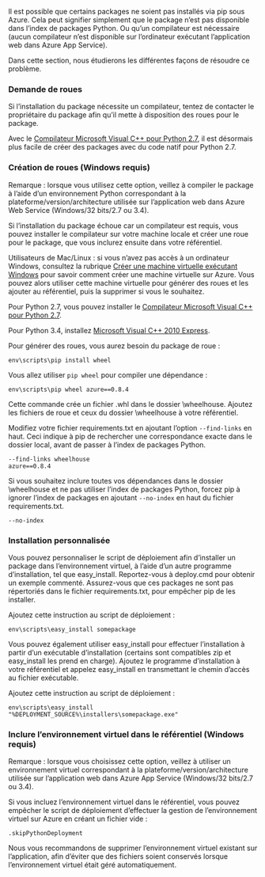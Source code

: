 Il est possible que certains packages ne soient pas installés via pip sous Azure. Cela peut signifier simplement que le package n’est pas disponible dans l’index de packages Python. Ou qu’un compilateur est nécessaire (aucun compilateur n’est disponible sur l’ordinateur exécutant l’application web dans Azure App Service).

Dans cette section, nous étudierons les différentes façons de résoudre ce problème.

### Demande de roues

Si l’installation du package nécessite un compilateur, tentez de contacter le propriétaire du package afin qu’il mette à disposition des roues pour le package.

Avec le [Compilateur Microsoft Visual C++ pour Python 2.7][], il est désormais plus facile de créer des packages avec du code natif pour Python 2.7.

### Création de roues (Windows requis)

Remarque : lorsque vous utilisez cette option, veillez à compiler le package à l’aide d’un environnement Python correspondant à la plateforme/version/architecture utilisée sur l’application web dans Azure Web Service (Windows/32 bits/2.7 ou 3.4).

Si l’installation du package échoue car un compilateur est requis, vous pouvez installer le compilateur sur votre machine locale et créer une roue pour le package, que vous inclurez ensuite dans votre référentiel.

Utilisateurs de Mac/Linux : si vous n’avez pas accès à un ordinateur Windows, consultez la rubrique [Créer une machine virtuelle exécutant Windows][] pour savoir comment créer une machine virtuelle sur Azure. Vous pouvez alors utiliser cette machine virtuelle pour générer des roues et les ajouter au référentiel, puis la supprimer si vous le souhaitez.

Pour Python 2.7, vous pouvez installer le [Compilateur Microsoft Visual C++ pour Python 2.7][].

Pour Python 3.4, installez [Microsoft Visual C++ 2010 Express][].

Pour générer des roues, vous aurez besoin du package de roue :

    env\scripts\pip install wheel

Vous allez utiliser `pip wheel` pour compiler une dépendance :

    env\scripts\pip wheel azure==0.8.4

Cette commande crée un fichier .whl dans le dossier \\wheelhouse. Ajoutez les fichiers de roue et ceux du dossier \\wheelhouse à votre référentiel.

Modifiez votre fichier requirements.txt en ajoutant l’option `--find-links` en haut. Ceci indique à pip de rechercher une correspondance exacte dans le dossier local, avant de passer à l’index de packages Python.

    --find-links wheelhouse
    azure==0.8.4

Si vous souhaitez inclure toutes vos dépendances dans le dossier \\wheelhouse et ne pas utiliser l’index de packages Python, forcez pip à ignorer l’index de packages en ajoutant `--no-index` en haut du fichier requirements.txt.

    --no-index

### Installation personnalisée

Vous pouvez personnaliser le script de déploiement afin d’installer un package dans l’environnement virtuel, à l’aide d’un autre programme d’installation, tel que easy\_install. Reportez-vous à deploy.cmd pour obtenir un exemple commenté. Assurez-vous que ces packages ne sont pas répertoriés dans le fichier requirements.txt, pour empêcher pip de les installer.

Ajoutez cette instruction au script de déploiement :

    env\scripts\easy_install somepackage

Vous pouvez également utiliser easy\_install pour effectuer l’installation à partir d’un exécutable d’installation (certains sont compatibles zip et easy\_install les prend en charge). Ajoutez le programme d’installation à votre référentiel et appelez easy\_install en transmettant le chemin d’accès au fichier exécutable.

Ajoutez cette instruction au script de déploiement :

    env\scripts\easy_install "%DEPLOYMENT_SOURCE%\installers\somepackage.exe"

### Inclure l’environnement virtuel dans le référentiel (Windows requis)

Remarque : lorsque vous choisissez cette option, veillez à utiliser un environnement virtuel correspondant à la plateforme/version/architecture utilisée sur l’application web dans Azure App Service (Windows/32 bits/2.7 ou 3.4).

Si vous incluez l’environnement virtuel dans le référentiel, vous pouvez empêcher le script de déploiement d’effectuer la gestion de l’environnement virtuel sur Azure en créant un fichier vide :

    .skipPythonDeployment

Nous vous recommandons de supprimer l’environnement virtuel existant sur l’application, afin d’éviter que des fichiers soient conservés lorsque l’environnement virtuel était géré automatiquement.


[Créer une machine virtuelle exécutant Windows]: http://azure.microsoft.com/documentation/articles/virtual-machines-windows-hero-tutorial/
[Compilateur Microsoft Visual C++ pour Python 2.7]: http://aka.ms/vcpython27
[Microsoft Visual C++ 2010 Express]: http://go.microsoft.com/?linkid=9709949

<!---HONumber=AcomDC_0323_2016-->